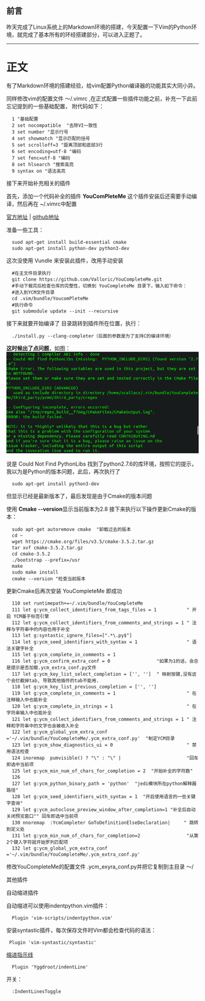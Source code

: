 ## 前言
昨天完成了Linux系统上的Markdown环境的搭建，今天配置一下Vim的Python环境，就完成了基本所有的环经搭建部分，可以进入正题了。

---
# 正文
有了Markdown环境的搭建经验，给vim配置Python编译器的功能其实大同小异。

同样修改vim的配置文件 ～/.vimrc ,在正式配置一些插件功能之前，补充一下此前忘记提到的一些基础配置，
附代码如下：

      1 "基础配置
      2 set nocompatible  "去除VI一致性
      3 set number "显示行号       
      4 set showmatch "显示匹配的括号
      5 set scrolloff=3 "距离顶部和底部3行
      6 set encoding=utf-8 "编码   
      7 set fenc=utf-8 "编码       
      8 set hlsearch "搜索高亮     
      9 syntax on "语法高亮  

接下来开始补充相关的插件

首先，添加一个代码补全的插件  **YouComPleteMe**
这个插件安装后还需要手动编译，然后再在  ~/.vimrc中配置

[官方地址](http://valloric.github.io/YouCompleteMe/)     |      [github地址](https://github.com/Valloric/YouCompleteMe)

准备一些工具：

      suod apt-get install build-essential cmake
      sudo apt-get install python-dev python3-dev

这次没使用 Vundle 来安装此插件，改用手动安装

      #在主文件目录执行
      git clone https://github.com/Valloric/YouCompleteMe.git
      #手动下载完后检查仓库的完整性，切换到 YouCompleteMe 目录下，输入如下命令：
      #进入到YCM文件目录
      cd .vim/bundle/YoucomPleteMe 
      #执行命令
      git submodule update --init --recursive

接下来就要开始编译了
目录跳转到插件所在位置，执行：

      ./install.py --clang-completer（后面的参数是为了支持C的编译环境）

**这时候出了点问题**，如图：![](./img/python_env/complete_error.png)

说是 Could Not Find PythonLibs 找到了python2.7.6的库环境，按照它的提示，我以为是Python的版本问题，此后，再次执行了
  
      sudo apt-get install python3-dev

但显示已经是最新版本了，最后发现是由于Cmake的版本问题

使用 **Cmake --version**显示当前版本为2.8
接下来执行以下操作更新Cmake的版本：

      sudo apt-get autoremove cmake  "卸载过去的版本
      cd ~
      wget https://cmake.org/files/v3.5/cmake-3.5.2.tar.gz
      tar xvf cmake-3.5.2.tar.gz
      cd cmake-3.5.2
      ./bootstrap --prefix=/usr
      make
      sudo make install
      cmake --version "检查当前版本


更新Cmake后再次安装 YouCompleteMe 即成功

      110 set runtimepath+=~/.vim/bundle/YouCompleteMe
      111 let g:ycm_collect_identifiers_from_tags_files = 1           " 开启 YCM基于标签引擎  
      112 let g:ycm_collect_identifiers_from_comments_and_strings = 1 " 注释与字符串中的内容也用于补全  
      113 let g:syntastic_ignore_files=[".*\.py$"]
      114 let g:ycm_seed_identifiers_with_syntax = 1                  " 语法关键字补全  
      115 let g:ycm_complete_in_comments = 1
      116 let g:ycm_confirm_extra_conf = 0                 "如果为1的话，会总是提示是否加载.ycm_extra_conf.py文件  
      117 let g:ycm_key_list_select_completion = ['', '']  " 映射按键,没有这个会拦截掉tab, 导致其他插件的tab不能用.  
      118 let g:ycm_key_list_previous_completion = ['', '']
      119 let g:ycm_complete_in_comments = 1                          " 在注释输入中也能补全  
      120 let g:ycm_complete_in_strings = 1                           " 在字符串输入中也能补全  
      121 let g:ycm_collect_identifiers_from_comments_and_strings = 1 " 注释和字符串中的文字也会被收入补全  
      122 let g:ycm_global_ycm_extra_conf ='~/.vim/bundle/YouCompleteMe/.ycm_extra_conf.py'  "制定YCM目录
      123 let g:ycm_show_diagnostics_ui = 0                           " 禁用语法检查  
      124 inoremap  pumvisible() ? "\" : "\" |                        "回车即选中当前项
      125 let g:ycm_min_num_of_chars_for_completion = 2  "开始补全的字符数"
      126 
      127 let g:ycm_python_binary_path = 'python'  "jedi模块所在python解释器路径"
      128 let g:ycm_seed_identifiers_with_syntax = 1  "开启使用语言的一些关键字查询"
      129 let g:ycm_autoclose_preview_window_after_completion=1 "补全后自动关闭预览窗口"" 回车即选中当前项
      130 nnoremap  :YcmCompleter GoToDefinitionElseDeclaration|     " 跳转到定义处
      131 let g:ycm_min_num_of_chars_for_completion=2                 "从第2个键入字符就开始罗列匹配项 
      132 let g:ycm_global_ycm_extra_conf ='~/.vim/bundle/YouCompleteMe/.ycm_extra_conf.py'


修改YouCompleteMe的配置文件 .ycm_exyra_conf.py并把它复制到主目录 ～/


其他插件

自动缩进插件

自动缩进可以使用indentpython.vim插件：

      Plugin 'vim-scripts/indentpython.vim'

安装syntastic插件，每次保存文件时Vim都会检查代码的语法：


     Plugin 'vim-syntastic/syntastic'

[缩进指示线](https://github.com/Yggdroot/indentLine)

      Plugin 'Yggdroot/indentLine'

开关：

      :IndentLinesToggle
